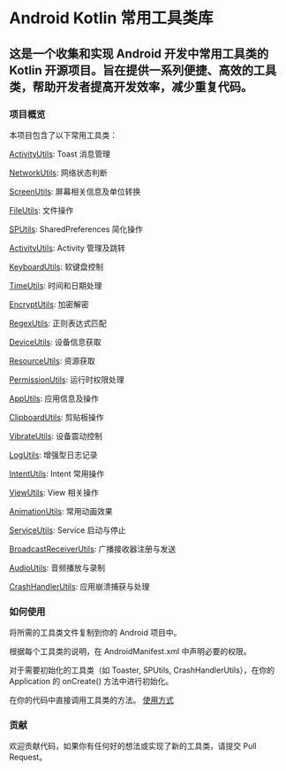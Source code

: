 # Android Kotlin 常用工具类库
## 这是一个收集和实现 Android 开发中常用工具类的 Kotlin 开源项目。旨在提供一系列便捷、高效的工具类，帮助开发者提高开发效率，减少重复代码。

### 项目概览
本项目包含了以下常用工具类：

[ActivityUtils](https://github.com/chengzeli7/Android_Utils/blob/main/ActivityUtils.kt): Toast 消息管理

[NetworkUtils](https://github.com/chengzeli7/Android_Utils/blob/main/NetworkUtils.kt): 网络状态判断

[ScreenUtils](https://github.com/chengzeli7/Android_Utils/blob/main/ScreenUtils.kt): 屏幕相关信息及单位转换

[FileUtils](https://github.com/chengzeli7/Android_Utils/blob/main/FileUtils.kt): 文件操作

[SPUtils](https://github.com/chengzeli7/Android_Utils/blob/main/SPUtils.kt): SharedPreferences 简化操作

[ActivityUtils](https://github.com/chengzeli7/Android_Utils/blob/main/ActivityUtils.kt): Activity 管理及跳转

[KeyboardUtils](https://github.com/chengzeli7/Android_Utils/blob/main/KeyboardUtils.kt): 软键盘控制

[TimeUtils](https://github.com/chengzeli7/Android_Utils/blob/main/TimeUtils.kt): 时间和日期处理

[EncryptUtils](https://github.com/chengzeli7/Android_Utils/blob/main/EncryptUtils.kt): 加密解密

[RegexUtils](https://github.com/chengzeli7/Android_Utils/blob/main/RegexUtils.kt): 正则表达式匹配

[DeviceUtils](https://github.com/chengzeli7/Android_Utils/blob/main/DeviceUtils.kt): 设备信息获取

[ResourceUtils](https://github.com/chengzeli7/Android_Utils/blob/main/ResourceUtils.kt): 资源获取

[PermissionUtils](https://github.com/chengzeli7/Android_Utils/blob/main/PermissionUtils.kt): 运行时权限处理

[AppUtils](https://github.com/chengzeli7/Android_Utils/blob/main/AppUtils.kt): 应用信息及操作

[ClipboardUtils](https://github.com/chengzeli7/Android_Utils/blob/main/ClipboardUtils.kt): 剪贴板操作

[VibrateUtils](https://github.com/chengzeli7/Android_Utils/blob/main/VibrateUtils.kt): 设备震动控制

[LogUtils](https://github.com/chengzeli7/Android_Utils/blob/main/LogUtils.kt): 增强型日志记录

[IntentUtils](https://github.com/chengzeli7/Android_Utils/blob/main/IntentUtils.kt): Intent 常用操作

[ViewUtils](https://github.com/chengzeli7/Android_Utils/blob/main/ViewUtils.kt): View 相关操作

[AnimationUtils](https://github.com/chengzeli7/Android_Utils/blob/main/AnimationUtils.kt): 常用动画效果

[ServiceUtils](https://github.com/chengzeli7/Android_Utils/blob/main/ServiceUtils.kt): Service 启动与停止

[BroadcastReceiverUtils](https://github.com/chengzeli7/Android_Utils/blob/main/BroadcastReceiverUtils.kt): 广播接收器注册与发送

[AudioUtils](https://github.com/chengzeli7/Android_Utils/blob/main/AudioUtils.kt): 音频播放与录制

[CrashHandlerUtils](https://github.com/chengzeli7/Android_Utils/blob/main/CrashHandlerUtils.kt): 应用崩溃捕获与处理

### 如何使用
将所需的工具类文件复制到你的 Android 项目中。

根据每个工具类的说明，在 AndroidManifest.xml 中声明必要的权限。

对于需要初始化的工具类（如 Toaster, SPUtils, CrashHandlerUtils），在你的 Application 的 onCreate() 方法中进行初始化。

在你的代码中直接调用工具类的方法。
[使用方式](https://github.com/chengzeli7/Android_Utils/blob/main/How%20to%20use%20it.md)

### 贡献
欢迎贡献代码，如果你有任何好的想法或实现了新的工具类，请提交 Pull Request。
